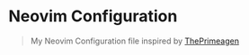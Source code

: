 # Neovim Configuration

> My Neovim Configuration file inspired by [ThePrimeagen](https://github.com/ThePrimeagen)
